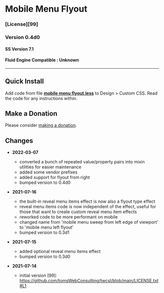 # Mobile Menu Flyout

### [License][99]

### Version 0.4d0

#### SS Version 7.1

#### Fluid Engine Compatible : Unknown

---

## Quick Install

Add code from file
**[mobile menu flyout.less](mobile%20menu%20flyout.less#L1)**
to Design > Custom CSS. Read the code for any instructions within.

## Make a Donation

Please consider
[making a donation](https://github.com/tomsWebConsulting/twcsl#make-a-donation).

## Changes

* **2022-03-07**

  * converted a bunch of repeated value/property pairs into mixin utilities for
    easier maintenance
  * added some vendor prefixes
  * added support for flyout from right
  * bumped version to 0.4d0
  
* **2021-07-16**

  * the built-in reveal menu items effect is now also a flyout type effect
  * reveal menu items code is now independent of the effect, useful for those
    that want to create custom reveal menu item effects
  * reworked code to be more performant on mobile
  * changed name from 'mobile menu sweep from left edge of viewport' to 'mobile
    menu left flyout'
  * bumped version to 0.3d1
  
* **2021-07-15**

  * added optional reveal menu items effect
  * bumped version to 0.3d0
  
* **2021-07-14**

  * initial version
[99]: https://github.com/tomsWebConsulting/twcsl/blob/main/LICENSE.txt#L1
